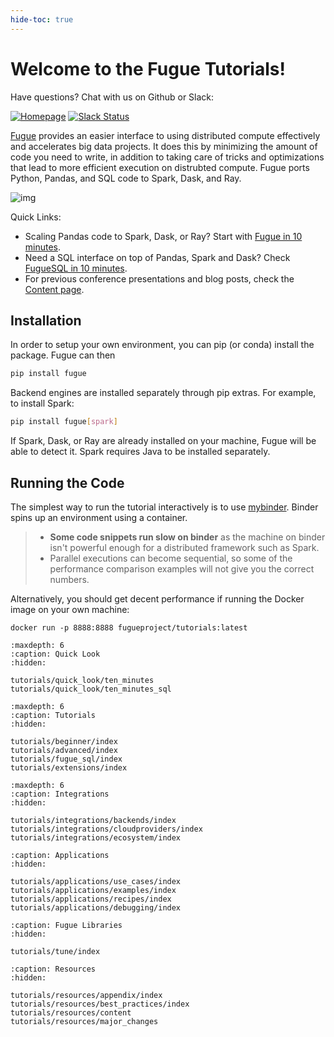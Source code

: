```yaml
---
hide-toc: true
---
```


# Welcome to the Fugue Tutorials!

Have questions? Chat with us on Github or Slack:

[![Homepage](https://img.shields.io/badge/fugue-source--code-red?logo=github)](https://github.com/fugue-project/fugue)
[![Slack Status](https://img.shields.io/badge/slack-join_chat-white.svg?logo=slack&style=social)](http://slack.fugue.ai)


[Fugue](https://github.com/fugue-project/fugue) provides an easier interface to using distributed compute effectively and accelerates big data projects. It does this by minimizing the amount of code you need to write, in addition to taking care of tricks and optimizations that lead to more efficient execution on distrubted compute. Fugue ports Python, Pandas, and SQL code to Spark, Dask, and Ray.

![img](images/fugue_backends.png)

Quick Links:

* Scaling Pandas code to Spark, Dask, or Ray? Start with [Fugue in 10 minutes](tutorials/quick_look/ten_minutes.ipynb).
* Need a SQL interface on top of Pandas, Spark and Dask? Check [FugueSQL in 10 minutes](tutorials/quick_look/ten_minutes_sql.ipynb).
* For previous conference presentations and blog posts, check the [Content page](tutorials/resources/content.md).

## Installation

In order to setup your own environment, you can pip (or conda) install the package. Fugue can then

```bash
pip install fugue
```

Backend engines are installed separately through pip extras. For example, to install Spark:

```bash
pip install fugue[spark]
```

If Spark, Dask, or Ray are already installed on your machine, Fugue will be able to detect it. Spark requires Java to be installed separately.

## Running the Code

The simplest way to run the tutorial interactively is to use [mybinder](https://mybinder.org/v2/gh/fugue-project/tutorials/master). Binder spins up an environment using a container.

>- **Some code snippets run slow on binder** as the machine on binder isn't powerful enough for a distributed framework such as Spark.
>- Parallel executions can become sequential, so some of the performance comparison examples will not give you the correct numbers.

Alternatively, you should get decent performance if running the Docker image on your own machine:

```
docker run -p 8888:8888 fugueproject/tutorials:latest
```

```{toctree}
:maxdepth: 6
:caption: Quick Look
:hidden:

tutorials/quick_look/ten_minutes
tutorials/quick_look/ten_minutes_sql
```

```{toctree}
:maxdepth: 6
:caption: Tutorials
:hidden:

tutorials/beginner/index
tutorials/advanced/index
tutorials/fugue_sql/index
tutorials/extensions/index
```

```{toctree}
:maxdepth: 6
:caption: Integrations
:hidden:

tutorials/integrations/backends/index
tutorials/integrations/cloudproviders/index
tutorials/integrations/ecosystem/index
```

```{toctree}
:caption: Applications
:hidden:

tutorials/applications/use_cases/index
tutorials/applications/examples/index
tutorials/applications/recipes/index
tutorials/applications/debugging/index
```

```{toctree}
:caption: Fugue Libraries
:hidden:

tutorials/tune/index
```


```{toctree}
:caption: Resources
:hidden:

tutorials/resources/appendix/index
tutorials/resources/best_practices/index
tutorials/resources/content
tutorials/resources/major_changes
```

